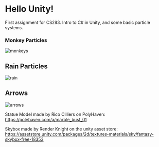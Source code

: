 # Hello Unity!
First assignment for CS283. Intro to C# in Unity, and some basic particle systems.

### Monkey Particles

![monkeys](https://github.com/user-attachments/assets/2104bb77-4544-4711-85d1-c0531f462cb9)

## Rain Particles

![rain](https://github.com/user-attachments/assets/856f2c70-5cd3-46ea-8f4d-9d4d75d9a9c1)

## Arrows

![arrows](https://github.com/user-attachments/assets/511342bb-bbe4-4117-aa62-bd741e90d776)

Statue Model made by Rico Cilliers on PolyHaven: https://polyhaven.com/a/marble_bust_01

Skybox made by Render Knight on the unity asset store: https://assetstore.unity.com/packages/2d/textures-materials/sky/fantasy-skybox-free-18353
